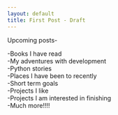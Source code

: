 ```yaml
---
layout: default
title: First Post - Draft
---
```


Upcoming posts-

-Books I have read  
-My adventures with development  
-Python stories  
-Places I have been to recently  
-Short term goals  
-Projects I like  
-Projects I am interested in finishing  
-Much more!!!!
